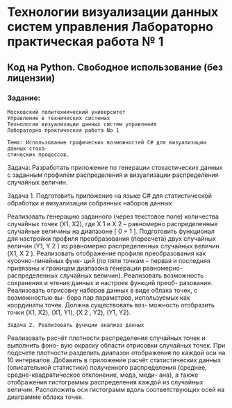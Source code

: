 # Технологии визуализации данных систем управления Лабораторно практическая работа № 1
## Код на Python. Свободное использование (без лицензии)
### Задание:

```
Московский политехнический университет
Управление в технических системах
Технологии визуализации данных систем управления
Лабораторно практическая работа No 1
```
```
Тема: Использование графических возможностей C# для визуализации данных стоха-
стических процессов.
```
Задача: Разработать приложение по генерации стохастических данных с заданным
профилем распределения и визуализации распределения случайных величин.

Задача 1. Подготовить приложение на языке C# для статистической обработки и
визуализации собранных наборов данных

Реализовать генерацию заданного (через текстовое поле) количества случайных
точек (X1, X2), где X 1 и X 2 – равномерно распределенные случайные величины на
диапазоне [ 0 ÷ 1 ].
Подготовить функционал для настройки профиля преобразования (пересчета) двух
случайных величин (Y1, Y 2 ) из равномерно распределенных случайных величин (X1,
X 2 ). Реализовать отображение профиля преобразования как кусочно-линейных функ-
ций (по пяти точкам – первая и последняя привязаны к границам диапазона генерации
равномерно-распределенных случайных величин).
Реализовать возможность сохранения и чтения данных и настроек функций преоб-
разования.
Реализовать отрисовку наборов данных в виде облака точек, с возможностью вы-
бора пар параметров, используемых как координаты точек. Должна существовать воз-
можность отобразить точки (X1, X2), (X1, Y1), (X 2 , Y2), (Y1, Y2).

```
Задача 2. Реализовать функции анализа данных
```
Реализовать расчёт плотности распределения случайных точек и выполнить фоно-
вую окраску области отрисовки случайных точек. При подсчете плотности разделить
диапазон отображения по каждой оси на 10 интервалов.
Добавить в приложение расчёт статистических данных (описательной статистики)
полученного распределения (среднее, средне-квадратическое отклонение, мода, меди-
ана), а также отображения гистограммы распределения каждой из случайных величин.
Расположить оси гистограмм вдоль соответствующих осей на диаграмме облака точек.
